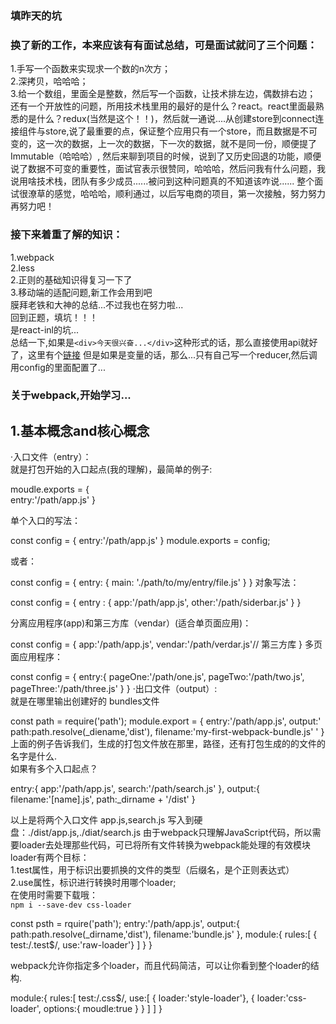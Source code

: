 ### 填昨天的坑
### 换了新的工作，本来应该有有面试总结，可是面试就问了三个问题：</br>
1.手写一个函数来实现求一个数的n次方；</br>
2.深拷贝，哈哈哈；</br>
3.给一个数组，里面全是整数，然后写一个函数，让技术排左边，偶数排右边；</br>
还有一个开放性的问题，所用技术栈里用的最好的是什么？react。react里面最熟悉的是什么？redux(当然是这个！！)，然后就一通说....从创建store到connect连接组件与store,说了最重要的点，保证整个应用只有一个store，而且数据是不可变的，这一次的数据，上一次的数据，下一次的数据，就不是同一份，顺便提了Immutable（哈哈哈）,
然后来聊到项目的时候，说到了又历史回退的功能，顺便说了数据不可变的重要性，面试官表示很赞同，哈哈哈，然后问我有什么问题，我说用啥技术栈，团队有多少成员......被问到这种问题真的不知道该咋说......
整个面试很潦草的感觉，哈哈哈，顺利通过，以后写电商的项目，第一次接触，努力努力再努力吧！</br>
### 接下来着重了解的知识：</br>
1.webpack</br>
2.less</br>
2.正则的基础知识得复习一下了</br>
3.移动端的适配问题,新工作会用到吧</br>
膜拜老铁和大神的总结...不过我也在努力啦...</br>
回到正题，填坑！！！</br>
是react-inl的坑...</br>
总结一下,如果是`<div>今天很兴奋...</div>`这种形式的话，那么直接使用api就好了，这里有个[链接](http://blog.csdn.net/function__/article/details/72778964)
但是如果是变量的话，那么...只有自己写一个reducer,然后调用config的里面配置了...
### 关于webpack,开始学习...
## 1.基本概念and核心概念</br>
·入口文件（entry）：</br>
就是打包开始的入口起点(我的理解)，最简单的例子:</br>

moudle.exports = {</br>
    entry:'/path/app.js'
}

单个入口的写法：</br>

const config = {
    entry:'/path/app.js'
}
module.exports = config;

或者：<br/>

const config = {
  entry: {
    main: './path/to/my/entry/file.js'
  }
}
对象写法：</br>

const config = {
    entry : {
        app:'/path/app.js',
        other:'/path/siderbar.js'
    }
}

分离应用程序(app)和第三方库（vendar）(适合单页面应用)：</br>

const config = {
    app:'/path/app.js',
    vendar:'/path/verdar.js'// 第三方库
}
多页面应用程序：</br>

const config = {
    entry:{
        pageOne:'/path/one.js',
        pageTwo:'/path/two.js',
        pageThree:'/path/three.js'
    }
}
·出口文件（output）:<br/>
就是在哪里输出创建好的 bundles文件<br />

const path = require('path');
module.export = {
    entry:'/path/app.js',
    output:'
        path:path.resolve(_diename,'dist'),
        filename:'my-first-webpack-bundle.js'
    '
}
上面的例子告诉我们，生成的打包文件放在那里，路径，还有打包生成的的文件的名字是什么.<br/>
如果有多个入口起点？<be/>

entry:{
    app:'/path/app.js',
    search:'/path/search.js'
},
output:{
    filename:'[name].js',
    path:_dirname + '/dist'
}

以上是将两个入口文件 app.js,search.js 写入到硬盘：./dist/app.js,./diat/search.js<be/>
由于webpack只理解JavaScript代码，所以需要loader去处理那些代码，可已将所有文件转换为webpack能处理的有效模块<br/>
loader有两个目标：<br/>
1.test属性，用于标识出要抓换的文件的类型（后缀名，是个正则表达式）<br/>
2.use属性，标识进行转换时用哪个loader;<br/>
在使用时需要下载哦：<br/>
`npm i --save-dev css-loader`<br/>

const psth = rquire('path');
    entry:'/path/app.js',
    output:{
        path:path.resolve(_dirname,'dist'),
        filename:'bundle.js'
    },
    module:{
        rules:[
            { test:/\.test$/, use:'raw-loader'}
        ]
    }
}

webpack允许你指定多个loader，而且代码简洁，可以让你看到整个loader的结构.<br/>

module:{
    rules:[
        test:/\.css$/,
        use:[
            { loader:'style-loader'},
            {
                loader:'css-loader',
                options:{
                    moudle:true
                }
            }
        ]
    ]
}

